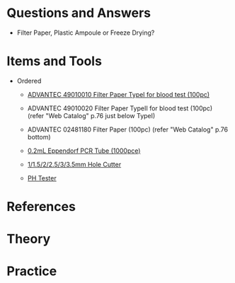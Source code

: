 # Questions and Answers

- Filter Paper, Plastic Ampoule or Freeze Drying?

# Items and Tools

- Ordered

  - [ADVANTEC 49010010 Filter Paper TypeI for blood test (100pc)](https://www.advantec.co.jp/products/detail/?id=743)
  - ADVANTEC 49010020 Filter Paper TypeII for blood test (100pc) (refer "Web Catalog" p.76 just below TypeI)
  - ADVANTEC 02481180 Filter Paper (100pc) (refer "Web Catalog" p.76 bottom)
  

  - [0.2mL Eppendorf PCR Tube (1000pce)](https://www.monotaro.com/p/2453/5123/?utm_campaign=shipping_notification&utm_medium=email_html&utm_source=system-email&utm_term=productNo)
  - [1/1.5/2/2.5/3/3.5mm Hole Cutter](https://www.monotaro.com/p/6735/7343/?utm_campaign=shipping_notification&utm_medium=email_html&utm_source=system-email&utm_term=productNo)
  - [PH Tester](https://www.monotaro.com/p/1076/7224/?utm_campaign=shipping_notification&utm_medium=email_html&utm_source=system-email&utm_term=productNo)

# References


# Theory


# Practice
